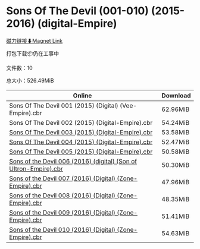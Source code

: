 # Sons Of The Devil (001-010) (2015-2016) (digital-Empire)

[磁力链接⬇Magnet Link](magnet:?xt=urn:btih:2c365d1e34da3768c6ab113299656a8b15a7f3e9&dn=Sons%20Of%20The%20Devil%20%28001-010%29%20%282015-2016%29%20%28digital-Empire%29)

打包下载📦仍在工事中

文件数：10

总大小：526.49MiB

Online | Download
--- | ---
Sons Of The Devil 001 (2015) (Digital) (Vee-Empire).cbr | 62.96MiB
Sons Of The Devil 002 (2015) (Digital-Empire).cbr | 54.24MiB
[Sons Of The Devil 003 (2015) (Digital-Empire).cbr](https://github.com/alicewish/markdown/blob/master/comic/Sons-Of-Devil-003-2015-Digital-Empire-cbr.md) | 53.58MiB
[Sons Of The Devil 004 (2015) (Digital-Empire).cbr](https://github.com/alicewish/markdown/blob/master/comic/Sons-Of-Devil-004-2015-Digital-Empire-cbr.md) | 52.47MiB
[Sons Of The Devil 005 (2015) (Digital-Empire).cbr](https://github.com/alicewish/markdown/blob/master/comic/Sons-Of-Devil-005-2015-Digital-Empire-cbr.md) | 50.58MiB
[Sons of the Devil 006 (2016) (digital) (Son of Ultron-Empire).cbr](https://github.com/alicewish/markdown/blob/master/comic/Sons-of-Devil-006-2016-digital-Son-of-Ultron-Empire-cbr.md) | 50.30MiB
[Sons of the Devil 007 (2016) (Digital) (Zone-Empire).cbr](https://github.com/alicewish/markdown/blob/master/comic/Sons-of-Devil-007-2016-Digital-Zone-Empire-cbr.md) | 47.96MiB
[Sons of the Devil 008 (2016) (Digital) (Zone-Empire).cbr](https://github.com/alicewish/markdown/blob/master/comic/Sons-of-Devil-008-2016-Digital-Zone-Empire-cbr.md) | 48.35MiB
[Sons of the Devil 009 (2016) (Digital) (Zone-Empire).cbr](https://github.com/alicewish/markdown/blob/master/comic/Sons-of-Devil-009-2016-Digital-Zone-Empire-cbr.md) | 51.41MiB
[Sons of the Devil 010 (2016) (Digital) (Zone-Empire).cbr](https://github.com/alicewish/markdown/blob/master/comic/Sons-of-Devil-010-2016-Digital-Zone-Empire-cbr.md) | 54.63MiB